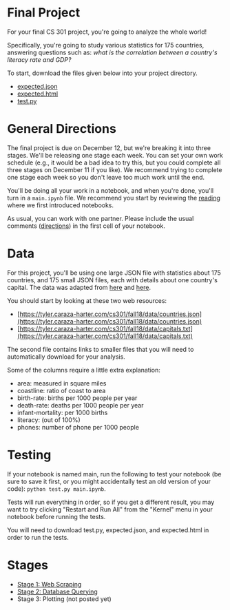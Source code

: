 # Final Project

For your final CS 301 project, you're going to analyze the whole
world!

Specifically, you're going to study various statistics for 175
countries, answering questions such as: *what is the correlation
between a country's literacy rate and GDP?*

To start, download the files given below into your project directory.

* [expected.json](https://raw.githubusercontent.com/tylerharter/cs301-projects/master/fall18/p10/expected.json)
* [expected.html](https://raw.githubusercontent.com/tylerharter/cs301-projects/master/fall18/p10/expected.html)
* [test.py](https://raw.githubusercontent.com/tylerharter/cs301-projects/master/fall18/p10/test.py)



# General Directions

The final project is due on December 12, but we're breaking it into
three stages.  We'll be releasing one stage each week.  You can set
your own work schedule (e.g., it would be a bad idea to try this, but
you could complete all three stages on December 11 if you like).  We
recommend trying to complete one stage each week so you don't leave
too much work until the end.

You'll be doing all your work in a notebook, and when you're done,
you'll turn in a `main.ipynb` file.  We recommend you start by
reviewing the
[reading](https://tyler.caraza-harter.com/cs301/fall18/materials/readings/lec-26/pandas-intro.html)
where we first introduced notebooks.

As usual, you can work with one partner.  Please include the usual
comments
([directions](https://tyler.caraza-harter.com/cs301/fall18/projects.html))
in the first cell of your notebook.

# Data

For this project, you'll be using one large JSON file with statistics
about 175 countries, and 175 small JSON files, each with details about
one country's capital.  The data was adapted from
[here](http://techslides.com/list-of-countries-and-capitals) and
[here](https://www.kaggle.com/fernandol/countries-of-the-world).

You should start by looking at these two web resources:

* [https://tyler.caraza-harter.com/cs301/fall18/data/countries.json](https://tyler.caraza-harter.com/cs301/fall18/data/countries.json)
* [https://tyler.caraza-harter.com/cs301/fall18/data/capitals.txt](https://tyler.caraza-harter.com/cs301/fall18/data/capitals.txt)

The second file contains links to smaller files that you will need to
automatically download for your analysis.

Some of the columns require a little extra explanation:
* area: measured in square miles
* coastline: ratio of coast to area
* birth-rate: births per 1000 people per year
* death-rate: deaths per 1000 people per year
* infant-mortality: per 1000 births
* literacy: (out of 100%)
* phones: number of phone per 1000 people

# Testing

If your notebook is named main, run the following to test your
notebook (be sure to save it first, or you might accidentally test an
old version of your code): `python test.py main.ipynb`.

Tests will run everything in order, so if you get a different result,
you may want to try clicking "Restart and Run All" from the "Kernel"
menu in your notebook before running the tests.

You will need to download test.py, expected.json, and expected.html in
order to run the tests.

# Stages

* [Stage 1: Web Scraping](stage1.md)
* [Stage 2: Database Querying](stage2.md)
* Stage 3: Plotting (not posted yet)
